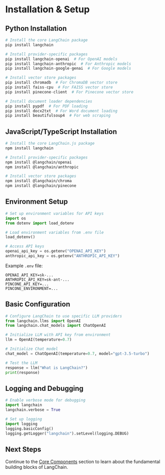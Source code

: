 # Installation & Setup

## Python Installation

```python
# Install the core LangChain package
pip install langchain

# Install provider-specific packages
pip install langchain-openai  # For OpenAI models
pip install langchain-anthropic  # For Anthropic models
pip install langchain-google-genai  # For Google models

# Install vector store packages
pip install chromadb  # For ChromaDB vector store
pip install faiss-cpu  # For FAISS vector store
pip install pinecone-client  # For Pinecone vector store

# Install document loader dependencies
pip install pypdf  # For PDF loading
pip install docx2txt  # For Word document loading
pip install beautifulsoup4  # For web scraping
```

## JavaScript/TypeScript Installation

```bash
# Install the core LangChain.js package
npm install langchain

# Install provider-specific packages
npm install @langchain/openai
npm install @langchain/anthropic

# Install vector store packages
npm install @langchain/chroma
npm install @langchain/pinecone
```

## Environment Setup

```python
# Set up environment variables for API keys
import os
from dotenv import load_dotenv

# Load environment variables from .env file
load_dotenv()

# Access API keys
openai_api_key = os.getenv("OPENAI_API_KEY")
anthropic_api_key = os.getenv("ANTHROPIC_API_KEY")
```

Example `.env` file:
```
OPENAI_API_KEY=sk-...
ANTHROPIC_API_KEY=sk-ant-...
PINCONE_API_KEY=...
PINCONE_ENVIRONMENT=...
```

## Basic Configuration

```python
# Configure LangChain to use specific LLM providers
from langchain.llms import OpenAI
from langchain.chat_models import ChatOpenAI

# Initialize LLM with API key from environment
llm = OpenAI(temperature=0.7)

# Initialize Chat model
chat_model = ChatOpenAI(temperature=0.7, model="gpt-3.5-turbo")

# Test the LLM
response = llm("What is LangChain?")
print(response)
```

## Logging and Debugging

```python
# Enable verbose mode for debugging
import langchain
langchain.verbose = True

# Set up logging
import logging
logging.basicConfig()
logging.getLogger("langchain").setLevel(logging.DEBUG)
```

## Next Steps

Continue to the [Core Components](../03_core_components/README.md) section to learn about the fundamental building blocks of LangChain.